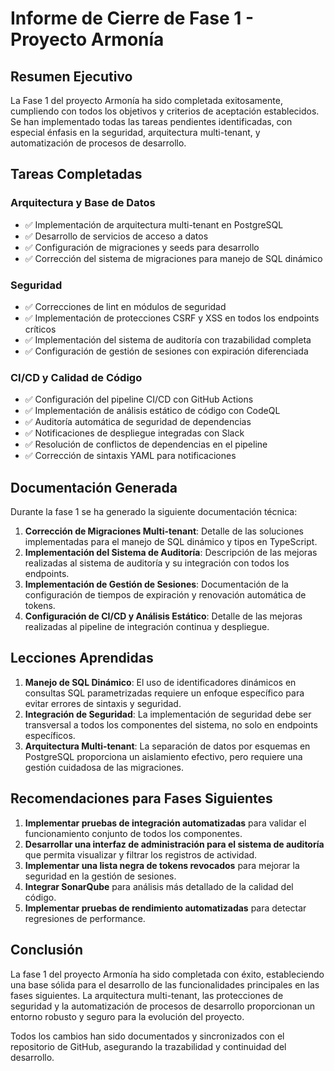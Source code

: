# Informe de Cierre de Fase 1 - Proyecto Armonía

## Resumen Ejecutivo

La Fase 1 del proyecto Armonía ha sido completada exitosamente, cumpliendo con todos los objetivos y criterios de aceptación establecidos. Se han implementado todas las tareas pendientes identificadas, con especial énfasis en la seguridad, arquitectura multi-tenant, y automatización de procesos de desarrollo.

## Tareas Completadas

### Arquitectura y Base de Datos
- ✅ Implementación de arquitectura multi-tenant en PostgreSQL
- ✅ Desarrollo de servicios de acceso a datos
- ✅ Configuración de migraciones y seeds para desarrollo
- ✅ Corrección del sistema de migraciones para manejo de SQL dinámico

### Seguridad
- ✅ Correcciones de lint en módulos de seguridad
- ✅ Implementación de protecciones CSRF y XSS en todos los endpoints críticos
- ✅ Implementación del sistema de auditoría con trazabilidad completa
- ✅ Configuración de gestión de sesiones con expiración diferenciada

### CI/CD y Calidad de Código
- ✅ Configuración del pipeline CI/CD con GitHub Actions
- ✅ Implementación de análisis estático de código con CodeQL
- ✅ Auditoría automática de seguridad de dependencias
- ✅ Notificaciones de despliegue integradas con Slack
- ✅ Resolución de conflictos de dependencias en el pipeline
- ✅ Corrección de sintaxis YAML para notificaciones

## Documentación Generada

Durante la fase 1 se ha generado la siguiente documentación técnica:

1. **Corrección de Migraciones Multi-tenant**: Detalle de las soluciones implementadas para el manejo de SQL dinámico y tipos en TypeScript.
2. **Implementación del Sistema de Auditoría**: Descripción de las mejoras realizadas al sistema de auditoría y su integración con todos los endpoints.
3. **Implementación de Gestión de Sesiones**: Documentación de la configuración de tiempos de expiración y renovación automática de tokens.
4. **Configuración de CI/CD y Análisis Estático**: Detalle de las mejoras realizadas al pipeline de integración continua y despliegue.

## Lecciones Aprendidas

1. **Manejo de SQL Dinámico**: El uso de identificadores dinámicos en consultas SQL parametrizadas requiere un enfoque específico para evitar errores de sintaxis y seguridad.
2. **Integración de Seguridad**: La implementación de seguridad debe ser transversal a todos los componentes del sistema, no solo en endpoints específicos.
3. **Arquitectura Multi-tenant**: La separación de datos por esquemas en PostgreSQL proporciona un aislamiento efectivo, pero requiere una gestión cuidadosa de las migraciones.

## Recomendaciones para Fases Siguientes

1. **Implementar pruebas de integración automatizadas** para validar el funcionamiento conjunto de todos los componentes.
2. **Desarrollar una interfaz de administración para el sistema de auditoría** que permita visualizar y filtrar los registros de actividad.
3. **Implementar una lista negra de tokens revocados** para mejorar la seguridad en la gestión de sesiones.
4. **Integrar SonarQube** para análisis más detallado de la calidad del código.
5. **Implementar pruebas de rendimiento automatizadas** para detectar regresiones de performance.

## Conclusión

La fase 1 del proyecto Armonía ha sido completada con éxito, estableciendo una base sólida para el desarrollo de las funcionalidades principales en las fases siguientes. La arquitectura multi-tenant, las protecciones de seguridad y la automatización de procesos de desarrollo proporcionan un entorno robusto y seguro para la evolución del proyecto.

Todos los cambios han sido documentados y sincronizados con el repositorio de GitHub, asegurando la trazabilidad y continuidad del desarrollo.
